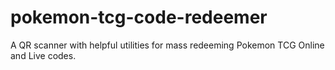 # pokemon-tcg-code-redeemer
A QR scanner with helpful utilities for mass redeeming Pokemon TCG Online and Live codes.
